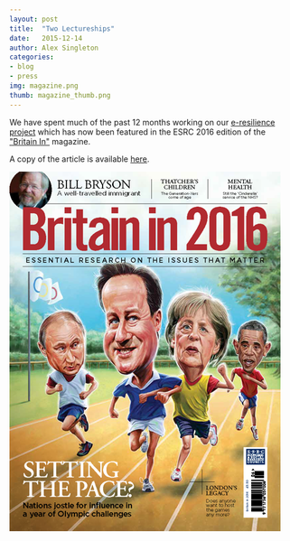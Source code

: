 ```yaml
---
layout: post
title:  "Two Lectureships"
date:   2015-12-14
author: Alex Singleton
categories: 
- blog
- press
img: magazine.png
thumb: magazine_thumb.png
---
```


We have spent much of the past 12 months working on our [e-resilience project](http://geographicdatascience.com/project/eresilience/) which has now been featured in the ESRC 2016 edition of the ["Britain In"](http://www.esrc.ac.uk/news-events-and-publications/publications/magazines-and-newsletters/britain-in-magazine/) magazine.

A copy of the article is available [here](/assets/pdf/BRIT16_Retail.pdf).

![Britain in 2016](/assets/img/blog/Brit2016_cover.png)